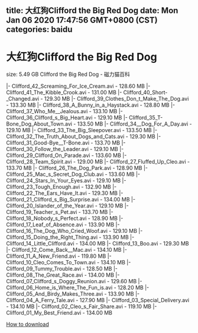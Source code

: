 
title: 大红狗Clifford the Big Red Dog
date: Mon Jan 06 2020 17:47:56 GMT+0800 (CST)    
categories: baidu
---

# 大红狗Clifford the Big Red Dog
size: 5.49 GB
 Clifford the Big Red Dog - 磁力猫百科
 
|- Clifford_42_Screaming_For_Ice_Cream.avi - 128.60 MB
|- Clifford_41_The_Kibble_Crook.avi - 131.00 MB
|- Clifford_40_Short-_Changed.avi - 129.30 MB
|- Clifford_39_Clothes_Don_t_Make_The_Dog.avi - 133.30 MB
|- Clifford_38_A_Bunny_in_a_Haystack.avi - 128.80 MB
|- Clifford_37_Who_Me__Jealous.avi - 133.10 MB
|- Clifford_36_Clifford_s_Big_Heart.avi - 129.10 MB
|- Clifford_35_T-Bone_Dog_About_Town.avi - 133.50 MB
|- Clifford_34__Dog_For_A_Day.avi - 129.10 MB
|- Clifford_33_The_Big_Sleepover.avi - 133.50 MB
|- Clifford_32_The_Truth_About_Dogs_and_Cats.avi - 129.30 MB
|- Clifford_31_Good-Bye__T-Bone.avi - 133.70 MB
|- Clifford_30_Follow_the_Leader.avi - 129.10 MB
|- Clifford_29_Clifford_On_Parade.avi - 133.60 MB
|- Clifford_28_Team_Spirit.avi - 129.00 MB
|- Clifford_27_Fluffed_Up_Cleo.avi - 133.70 MB
|- Clifford_26_The_Dog_Park.avi - 128.90 MB
|- Clifford_25_Mac_s_Secret_Dog_Club.avi - 133.60 MB
|- Clifford_24_Stars_In_Your_Eyes.avi - 129.10 MB
|- Clifford_23_Tough_Enough.avi - 132.90 MB
|- Clifford_22_The_Ears_Have_It.avi - 129.30 MB
|- Clifford_21_Clifford_s_Big_Surprise.avi - 134.00 MB
|- Clifford_20_Islander_of_the_Year.avi - 129.10 MB
|- Clifford_19_Teacher_s_Pet.avi - 133.70 MB
|- Clifford_18_Nobody_s_Perfect.avi - 128.90 MB
|- Clifford_17_Leaf_of_Absence.avi - 133.90 MB
|- Clifford_16_The_Dog_Who_Cried_Woof.avi - 129.10 MB
|- Clifford_15_Doing_the_Right_Thing.avi - 133.90 MB
|- Clifford_14_Little_Clifford.avi - 134.00 MB
|- Clifford_13_Boo.avi - 129.30 MB
|- Clifford_12_Come_Back__Mac.avi - 134.10 MB
|- Clifford_11_A_New_Friend.avi - 119.80 MB
|- Clifford_10_Cleo_Comes_To_Town.avi - 134.10 MB
|- Clifford_09_Tummy_Trouble.avi - 128.50 MB
|- Clifford_08_The_Great_Race.avi - 134.00 MB
|- Clifford_07_Clifford_s_Doggy_Reunion.avi - 129.60 MB
|- Clifford_06_Home_is_Where_The_Fun_is.avi - 128.20 MB
|- Clifford_05_And_Birdy_Makes_Three.avi - 133.90 MB
|- Clifford_04_A_Ferry_Tale.avi - 127.90 MB
|- Clifford_03_Special_Delivery.avi - 134.10 MB
|- Clifford_02_Cleo_s_Fair_Share.avi - 119.10 MB
|- Clifford_01_My_Best_Friend.avi - 134.00 MB

[How to download](https://bpcam.bemobtrk.com/go/2ceec3aa-1ca2-46d6-b9ff-aaa5c184517c?jno=339)